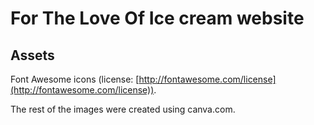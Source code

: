 # For The Love Of Ice cream website

## Assets

Font Awesome icons (license: [http://fontawesome.com/license](http://fontawesome.com/license)).

The rest of the images were created using canva.com.
